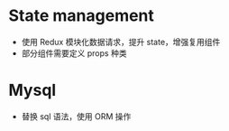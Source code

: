 # State management

- 使用 Redux 模块化数据请求，提升 state，增强复用组件
- 部分组件需要定义 props 种类

# Mysql

- 替换 sql 语法，使用 ORM 操作
